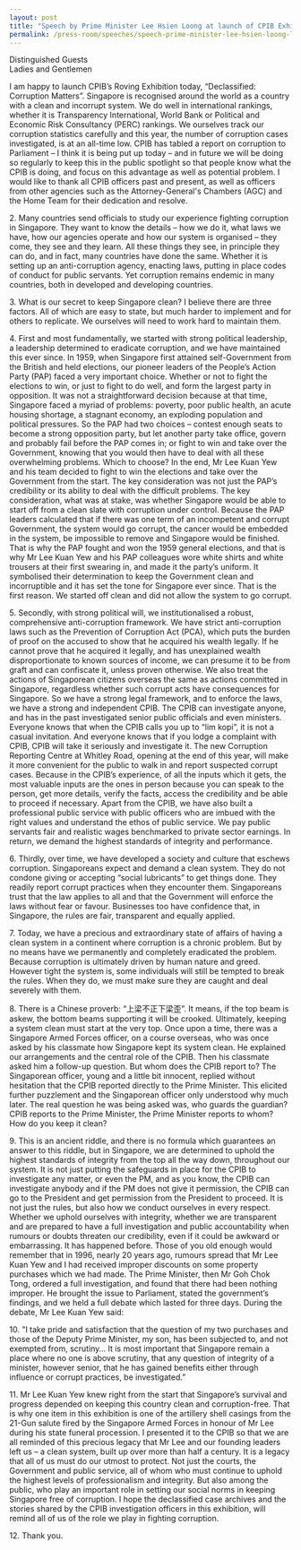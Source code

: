 ```yaml
---
layout: post
title: "Speech by Prime Minister Lee Hsien Loong at launch of CPIB Exhibition Declassified: Corruption Matters"
permalink: /press-room/speeches/speech-prime-minister-lee-hsien-loong-launch-cpib-exhibition-declassified/
---
```

<p>Distinguished Guests<br />Ladies and Gentlemen</p>

I am happy to launch CPIB’s Roving Exhibition today, “Declassified: Corruption Matters”. Singapore is recognised around the world as a country with a clean and incorrupt system. We do well in international rankings, whether it is Transparency International, World Bank or Political and Economic Risk Consultancy (PERC) rankings. We ourselves track our corruption statistics carefully and this year, the number of corruption cases investigated, is at an all-time low. CPIB has tabled a report on corruption to Parliament – I think it is being put up today – and in future we will be doing so regularly to keep this in the public spotlight so that people know what the CPIB is doing, and focus on this advantage as well as potential problem. I would like to thank all CPIB officers past and present, as well as officers from other agencies such as the Attorney-General's Chambers (AGC) and the Home Team for their dedication and resolve.

2\.        Many countries send officials to study our experience fighting corruption in Singapore. They want to know the details – how we do it, what laws we have, how our agencies operate and how our system is organised – they come, they see and they learn. All these things they see, in principle they can do, and in fact, many countries have done the same. Whether it is setting up an anti-corruption agency, enacting laws, putting in place codes of conduct for public servants. Yet corruption remains endemic in many countries, both in developed and developing countries.

3\.        What is our secret to keep Singapore clean? I believe there are three factors. All of which are easy to state, but much harder to implement and for others to replicate. We ourselves will need to work hard to maintain them.

4\.        First and most fundamentally, we started with strong political leadership, a leadership determined to eradicate corruption, and we have maintained this ever since. In 1959, when Singapore first attained self-Government from the British and held elections, our pioneer leaders of the People’s Action Party (PAP) faced a very important choice. Whether or not to fight the elections to win, or just to fight to do well, and form the largest party in opposition. It was not a straightforward decision because at that time, Singapore faced a myriad of problems: poverty, poor public health, an acute housing shortage, a stagnant economy, an exploding population and political pressures. So the PAP had two choices – contest enough seats to become a strong opposition party, but let another party take office, govern and probably fail before the PAP comes in; or fight to win and take over the Government, knowing that you would then have to deal with all these overwhelming problems. Which to choose? In the end, Mr Lee Kuan Yew and his team decided to fight to win the elections and take over the Government from the start. The key consideration was not just the PAP’s credibility or its ability to deal with the difficult problems. The key consideration, what was at stake, was whether Singapore would be able to start off from a clean slate with corruption under control. Because the PAP leaders calculated that if there was one term of an incompetent and corrupt Government, the system would go corrupt, the cancer would be embedded in the system, be impossible to remove and Singapore would be finished. That is why the PAP fought and won the 1959 general elections, and that is why Mr Lee Kuan Yew and his PAP colleagues wore white shirts and white trousers at their first swearing in, and made it the party’s uniform. It symbolised their determination to keep the Government clean and incorruptible and it has set the tone for Singapore ever since. That is the first reason. We started off clean and did not allow the system to go corrupt.

5\.        Secondly, with strong political will, we institutionalised a robust, comprehensive anti-corruption framework. We have strict anti-corruption laws such as the Prevention of Corruption Act (PCA), which puts the burden of proof on the accused to show that he acquired his wealth legally. If he cannot prove that he acquired it legally, and has unexplained wealth disproportionate to known sources of income, we can presume it to be from graft and can confiscate it, unless proven otherwise. We also treat the actions of Singaporean citizens overseas the same as actions committed in Singapore, regardless whether such corrupt acts have consequences for Singapore. So we have a strong legal framework, and to enforce the laws, we have a strong and independent CPIB. The CPIB can investigate anyone, and has in the past investigated senior public officials and even ministers. Everyone knows that when the CPIB calls you up to “lim kopi”, it is not a casual invitation. And everyone knows that if you lodge a complaint with CPIB, CPIB will take it seriously and investigate it. The new Corruption Reporting Centre at Whitley Road, opening at the end of this year, will make it more convenient for the public to walk in and report suspected corrupt cases. Because in the CPIB’s experience, of all the inputs which it gets, the most valuable inputs are the ones in person because you can speak to the person, get more details, verify the facts, access the credibility and be able to proceed if necessary. Apart from the CPIB, we have also built a professional public service with public officers who are imbued with the right values and understand the ethos of public service. We pay public servants fair and realistic wages benchmarked to private sector earnings. In return, we demand the highest standards of integrity and performance.

6\.        Thirdly, over time, we have developed a society and culture that eschews corruption. Singaporeans expect and demand a clean system. They do not condone giving or accepting “social lubricants” to get things done. They readily report corrupt practices when they encounter them. Singaporeans trust that the law applies to all and that the Government will enforce the laws without fear or favour. Businesses too have confidence that, in Singapore, the rules are fair, transparent and equally applied.

7\.        Today, we have a precious and extraordinary state of affairs of having a clean system in a continent where corruption is a chronic problem. But by no means have we permanently and completely eradicated the problem. Because corruption is ultimately driven by human nature and greed. However tight the system is, some individuals will still be tempted to break the rules. When they do, we must make sure they are caught and deal severely with them.

8\.        There is a Chinese proverb: “上梁不正下梁歪”. It means, if the top beam is askew, the bottom beams supporting it will be crooked. Ultimately, keeping a system clean must start at the very top. Once upon a time, there was a Singapore Armed Forces officer, on a course overseas, who was once asked by his classmate how Singapore kept its system clean. He explained our arrangements and the central role of the CPIB.  Then his classmate asked him a follow-up question. But whom does the CPIB report to? The Singaporean officer, young and a little bit innocent, replied without hesitation that the CPIB reported directly to the Prime Minister. This elicited further puzzlement and the Singaporean officer only understood why much later. The real question he was being asked was, who guards the guardian? CPIB reports to the Prime Minister, the Prime Minister reports to whom? How do you keep it clean?

9\.        This is an ancient riddle, and there is no formula which guarantees an answer to this riddle, but in Singapore, we are determined to uphold the highest standards of integrity from the top all the way down, throughout our system. It is not just putting the safeguards in place for the CPIB to investigate any matter, or even the PM, and as you know, the CPIB can investigate anybody and if the PM does not give it permission, the CPIB can go to the President and get permission from the President to proceed. It is not just the rules, but also how we conduct ourselves in every respect. Whether we uphold ourselves with integrity, whether we are transparent and are prepared to have a full investigation and public accountability when rumours or doubts threaten our credibility, even if it could be awkward or embarrassing. It has happened before. Those of you old enough would remember that in 1996, nearly 20 years ago, rumours spread that Mr Lee Kuan Yew and I had received improper discounts on some property purchases which we had made. The Prime Minister, then Mr Goh Chok Tong, ordered a full investigation, and found that there had been nothing improper. He brought the issue to Parliament, stated the government’s findings, and we held a full debate which lasted for three days. During the debate, Mr Lee Kuan Yew said:

10\.      "I take pride and satisfaction that the question of my two purchases and those of the Deputy Prime Minister, my son, has been subjected to, and not exempted from, scrutiny… It is most important that Singapore remain a place where no one is above scrutiny, that any question of integrity of a minister, however senior, that he has gained benefits either through influence or corrupt practices, be investigated.”

11\.      Mr Lee Kuan Yew knew right from the start that Singapore’s survival and progress depended on keeping this country clean and corruption-free. That is why one item in this exhibition is one of the artillery shell casings from the 21-Gun salute fired by the Singapore Armed Forces in honour of Mr Lee during his state funeral procession. I presented it to the CPIB so that we are all reminded of this precious legacy that Mr Lee and our founding leaders left us – a clean system, built up over more than half a century. It is a legacy that all of us must do our utmost to protect. Not just the courts, the Government and public service, all of whom who must continue to uphold the highest levels of professionalism and integrity. But also among the public, who play an important role in setting our social norms in keeping Singapore free of corruption. I hope the declassified case archives and the stories shared by the CPIB investigation officers in this exhibition, will remind all of us of the role we play in fighting corruption.

12\.      Thank you.
